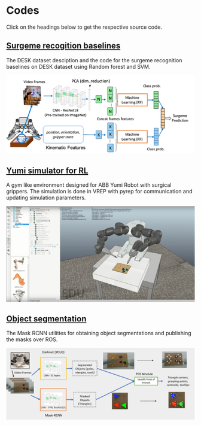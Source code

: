 # Codes

Click on the headings below to get the respective source code.

## [Surgeme recogition baselines](https://github.com/nmadapan/Forward_Project.git)
The DESK dataset desciption and the code for the surgeme recognition baselines on DESK dataset using Random forest and SVM.
<p align="center">
  <img width=640 src="surgeme_rec.png">
</p>

## [Yumi simulator for RL](https://github.com/MythraV/gym_yumi)
A gym like environment designed for ABB Yumi Robot with surgical grippers.
The simulation is done in VREP with pyrep for communication and updating simulation parameters.
<p align="center">
  <img width=640 src="yumisim.png">
</p>

## [Object segmentation](https://github.com/MythraV/mrcnn-utils)
The Mask RCNN utilities for obtaining object segmentations and publishing the masks over ROS.
<p align="center">
  <img width=640 src="vision_bgd.png">
</p>

